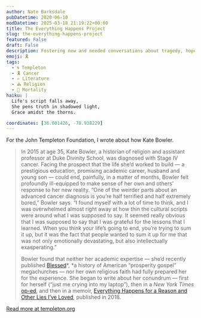 ```yaml
---
author: Nate Barksdale
pubDatetime: 2020-06-10
modDatetime: 2025-03-18 21:19:22+00:00
title: The Everything Happens Project
slug: the-everything-happens-project
featured: False
draft: False
description: Fostering new and needed conversations about tragedy, hope, and beauty
emoji: 🎗️
tags:
  - 🌀 Templeton
  - 🎗️ Cancer
  - ✍️ Literature
  - ⛪ Religion
  - 🌠 Mortality
haiku: |
  Life's script falls away,  
  She pens truth in shadowed light,  
  Grace amidst the thorns.

coordinates: [36.001426, -78.938229]
---
```


For the John Templeton Foundation, I wrote about how Kate Bowler.

> In 2015 at age 35, Kate Bowler, a historian of religion and assistant professor at Duke Divinity School, was diagnosed with Stage IV cancer. Facing the prospect that the life she’d worked to build — a prestigious education, promising academic career, husband and young son — could end, painfully, in a matter of months, Bowler felt profoundly ill-equipped to make sense of her own and others’ response to her new reality. “One of the weirder parts about an advanced cancer diagnosis is you’re half terrified and half extremely bored,” Bowler says. “I found myself with a lot of time to think, and I was overwhelmed almost right away at how thin the cultural scripts were around what I was supposed to say. It seemed really obvious that I was supposed to say that I was grateful for the lessons that I learned. When you think your life’s going to end, you’re trying to sum it up, but it was the fact that people wanted to sum it up for me that was not only emotionally devastating, but also intellectually exasperating.”
>
> Bowler found that neither her academic expertise — she’d recently published [Blessed](https://bookshop.org/books/blessed-a-history-of-the-american-prosperity-gospel/9780190876739)*, *a history of American “prosperity gospel” megachurches — nor her own religious faith had fully prepared her for the experience. She began to write about her conundrum — first for herself (“just me crying into my laptop”), then in a _New York Times_ [op-ed](https://nyti.ms/2jKRBCi), and then in a memoir, [Everything Happens for a Reason and Other Lies I’ve Loved](https://bookshop.org/books/everything-happens-for-a-reason-and-other-lies-i-ve-loved/9780399592089)_,_ published in 2018.

[Read more at templeton.org](https://www.templeton.org/grant/the-everything-happens-project)
